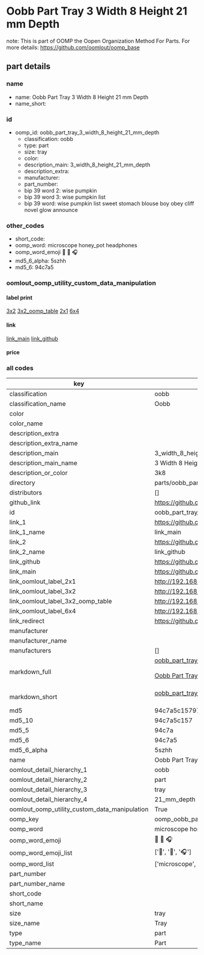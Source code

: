 # Oobb Part Tray 3 Width 8 Height 21 mm Depth  

note: This is part of OOMP the Oopen Organization Method For Parts. For more details: https://github.com/oomlout/oomp_base

##  part details
  







### name
* name: Oobb Part Tray 3 Width 8 Height 21 mm Depth
* name_short: 
### id
* oomp_id: oobb_part_tray_3_width_8_height_21_mm_depth
  * classification: oobb
  * type: part
  * size: tray
  * color: 
  * description_main: 3_width_8_height_21_mm_depth
  * description_extra: 
  * manufacturer: 
  * part_number: 
  * bip 39 word 2: wise pumpkin
  * bip 39 word 3: wise pumpkin list
  * bip 39 word: wise pumpkin list sweet stomach blouse boy obey cliff novel glow announce

### other_codes
* short_code: 
* oomp_word: microscope honey_pot headphones
* oomp_word_emoji :microscope: :honey_pot: :headphones:
* md5_6_alpha: 5szhh
* md5_6: 94c7a5






### oomlout_oomp_utility_custom_data_manipulation
#### label print
[3x2](http://192.168.1.245:1112/?label=oomp%205szhh)
[3x2_oomp_table](http://192.168.1.108:1112/?label=oomp%205szhh)
[2x1](http://192.168.1.242:1112/?label=oomp%205szhh)
[6x4](http://192.168.1.55:1112/?label=oomp%205szhh)    

#### link

[link_main](https://github.com/oomlout/oomlout_oomp_version_1_messy/tree/main/parts/oobb_part_tray_3_width_8_height_21_mm_depth) [link_github](https://github.com/oomlout/oomlout_oomp_version_1_messy/tree/main/parts/oobb_part_tray_3_width_8_height_21_mm_depth)                             

#### price







### all codes 
| key | value |  
| --- | --- |  
| classification | oobb |  
| classification_name | Oobb |  
| color |  |  
| color_name |  |  
| description_extra |  |  
| description_extra_name |  |  
| description_main | 3_width_8_height_21_mm_depth |  
| description_main_name | 3 Width 8 Height 21 mm Depth |  
| description_or_color | 3k8 |  
| directory | parts/oobb_part_tray_3_width_8_height_21_mm_depth |  
| distributors | [] |  
| github_link | https://github.com/oomlout/oomlout_oomp_part_src/tree/main/parts/oobb_part_tray_3_width_8_height_21_mm_depth |  
| id | oobb_part_tray_3_width_8_height_21_mm_depth |  
| link_1 | https://github.com/oomlout/oomlout_oomp_version_1_messy/tree/main/parts/oobb_part_tray_3_width_8_height_21_mm_depth |  
| link_1_name | link_main |  
| link_2 | https://github.com/oomlout/oomlout_oomp_version_1_messy/tree/main/parts/oobb_part_tray_3_width_8_height_21_mm_depth |  
| link_2_name | link_github |  
| link_github | https://github.com/oomlout/oomlout_oomp_version_1_messy/tree/main/parts/oobb_part_tray_3_width_8_height_21_mm_depth |  
| link_main | https://github.com/oomlout/oomlout_oomp_version_1_messy/tree/main/parts/oobb_part_tray_3_width_8_height_21_mm_depth |  
| link_oomlout_label_2x1 | http://192.168.1.242:1112/?label=oomp%205szhh |  
| link_oomlout_label_3x2 | http://192.168.1.245:1112/?label=oomp%205szhh |  
| link_oomlout_label_3x2_oomp_table | http://192.168.1.108:1112/?label=oomp%205szhh |  
| link_oomlout_label_6x4 | http://192.168.1.55:1112/?label=oomp%205szhh |  
| link_redirect | https://github.com/oomlout/oomlout_oomp_version_1_messy/tree/main/parts/oobb_part_tray_3_width_8_height_21_mm_depth |  
| manufacturer |  |  
| manufacturer_name |  |  
| manufacturers | [] |  
| markdown_full | [oobb_part_tray_3_width_8_height_21_mm_depth](none)<br>[](none)<br>[Oobb Part Tray 3 Width 8 Height 21 Mm Depth](none)<br><br> |  
| markdown_short | [oobb_part_tray_3_width_8_height_21_mm_depth](none)<br><br> |  
| md5 | 94c7a5c15797e35460eb1dbb04eb6fe3 |  
| md5_10 | 94c7a5c157 |  
| md5_5 | 94c7a |  
| md5_6 | 94c7a5 |  
| md5_6_alpha | 5szhh |  
| name | Oobb Part Tray 3 Width 8 Height 21 mm Depth |  
| oomlout_detail_hierarchy_1 | oobb |  
| oomlout_detail_hierarchy_2 | part |  
| oomlout_detail_hierarchy_3 | tray |  
| oomlout_detail_hierarchy_4 | 21_mm_depth |  
| oomlout_oomp_utility_custom_data_manipulation | True |  
| oomp_key | oomp_oobb_part_tray_3_width_8_height_21_mm_depth |  
| oomp_word | microscope honey_pot headphones |  
| oomp_word_emoji | :microscope: :honey_pot: :headphones: |  
| oomp_word_emoji_list | [':microscope:', ':honey_pot:', ':headphones:'] |  
| oomp_word_list | ['microscope', 'honey_pot', 'headphones'] |  
| part_number |  |  
| part_number_name |  |  
| short_code |  |  
| short_name |  |  
| size | tray |  
| size_name | Tray |  
| type | part |  
| type_name | Part |  
